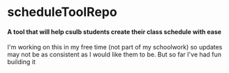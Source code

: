 # scheduleToolRepo

<h4>A tool that will help csulb students create their class schedule with ease</h4>
<p>I'm working on this in my free time (not part of my schoolwork) so updates may not be as consistent as I would like them to be. But so far I've had fun building it</p>

